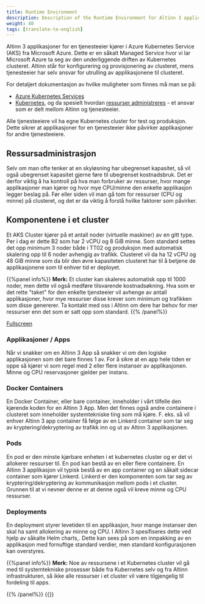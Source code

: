 ```yaml
---
title: Runtime Environment
description: Description of the Runtime Environment for Altinn 3 applications for a service owner.
weight: 40
tags: [translate-to-english]
---
```


Altinn 3 applikasjoner for en tjenesteeier kjører i Azure Kubernetes Service (AKS) fra Microsoft Azure. Dette er en såkalt Managed Service hvor vi lar Microsoft Azure ta seg av den underliggende driften av Kubernetes clusteret. Altinn står for konfigurering og provisjonering av clusteret, mens tjenesteeier har selv ansvar for utrulling av applikasjonene til clusteret. 

For detaljert dokumentasjon av hvilke muligheter som finnes må man se på:
* [Azure Kubernetes Services](https://docs.microsoft.com/en-us/azure/aks/)
* [Kubernetes](https://kubernetes.io/docs/home/), og da spesielt hvordan [ressurser administreres](https://kubernetes.io/docs/concepts/configuration/manage-resources-containers/) - et ansvar som er delt mellom Altinn og tjenesteeier.

Alle tjenesteeiere vil ha egne Kubernetes cluster for test og produksjon. Dette sikrer at applikasjoner for en tjenesteeier ikke påvirker applikasjoner for andre tjenesteeiere.

## Ressursadministrasjon
Selv om man ofte tenker at en skyløsning har ubegrenset kapasitet, så vil også ubegrenset kapasitet gjerne føre til ubegrenset kostnadsbruk. Det er derfor viktig å ha kontroll på hva man forbruker av ressurser, hvor mange applikasjoner man kjører og hvor mye CPU/minne den enkelte applikasjon legger beslag på. Før eller siden vil man gå tom for ressurser (CPU og minne) på clusteret, og det er da viktig å forstå hvilke faktorer som påvirker.

## Komponentene i et cluster
Et AKS Cluster kjører på et antall noder (virtuelle maskiner) av en gitt type. Per i dag er dette B2 som har 2 vCPU og 8 GiB minne. Som standard settes det opp minimum 3 noder både i TT02 og produksjon med automatisk skalering opp til 6 noder avhengig av trafikk. Clusteret vil da ha 12 vCPU og 48 GiB minne som da blir den øvre kapasiteten clusteret har til å betjene de applikasjonene som til enhver tid er deployet. 

{{%panel info%}}
**Merk:** Et cluster kan skaleres automatisk opp til 1000 noder, men dette vil også medføre tilsvarende kostnadsøkning. Hva som er det rette "taket" for den enkelte tjensteeier vil avhenge av antall applikasjoner, hvor mye ressurser disse krever som minimum og trafikken som disse genererer. Ta kontakt med oss i Altinn om dere har behov for mer ressurser enn det som er satt opp som standard.
{{% /panel%}}


<div style="text-align: center;">
    <object
        data="kubernetes-scaling-concepts.drawio.svg"
        type="image/svg+xml"
        style="width: 100%;"
        title="Backlogs and teams"
        alt="Backlogs"
    ></object>
</div>

[Fullscreen](kubernetes-scaling-concepts.drawio.svg)

### Applikasjoner / Apps
Når vi snakker om en Altinn 3 App så snakker vi om den logiske applikasjonen som det bare finnes 1 av. For å sikre at en app hele tiden er oppe så kjører vi som regel med 2 eller flere instanser av applikasjonen. Minne og CPU reservasjoner gjelder per instans.

### Docker Containers
En Docker Container, eller bare container, inneholder i vårt tilfelle den kjørende koden for en Altinn 3 App. Men det finnes også andre containere i clusteret som inneholder systemtekniske ting som må kjøre. F. eks. så vil enhver Altinn 3 app container få følge av en Linkerd container som tar seg av kryptering/dekryptering av trafikk inn og ut av Altinn 3 applikasjonen.

### Pods
En pod er den minste kjørbare enheten i et kubernetes cluster og er det vi allokerer ressurser til. En pod kan bestå av en eller flere containere. En Altinn 3 applikasjon vil typisk bestå av en app container og en såkalt sidecar container som kjører Linkerd. Linkerd er den komponenten som tar seg av kryptering/dekryptering av kommunikasjon mellom pods i et cluster. Grunnen til at vi nevner denne er at denne også vil kreve minne og CPU ressurser.

### Deployments
En deployment styrer levetiden til en applikasjon, hvor mange instanser den skal ha samt allokering av minne og CPU. I Altinn 3 spesifiseres dette ved hjelp av såkalte Helm charts,. Dette kan sees på som en innpakking av en applikasjon med fornuftige standard verdier, men standard konfigurasjonen kan overstyres.


{{%panel info%}}
**Merk:** Noe av ressursene i et Kubernetes cluster vil gå med til systemtekniske prosesser både fra Kubernetes selv og fra Altinn infrastrukturen, så ikke alle ressurser i et cluster vil være tilgjengelig til fordeling til apps.

{{% /panel%}}
{{<children>}}
  
